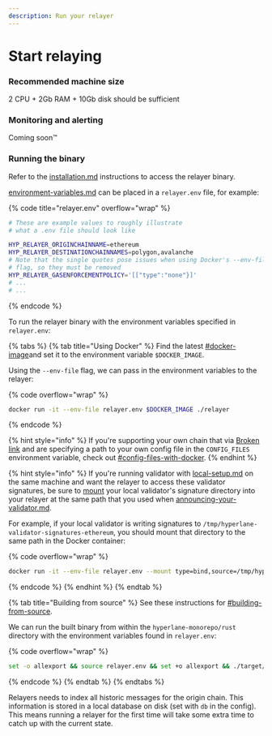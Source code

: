 ```yaml
---
description: Run your relayer
---
```


# Start relaying

### Recommended machine size

2 CPU + 2Gb RAM + 10Gb disk should be sufficient

### Monitoring and alerting

Coming soon™️

### Running the binary

Refer to the [installation.md](installation.md "mention") instructions to access the relayer binary.

[environment-variables.md](environment-variables.md "mention") can be placed in a `relayer.env` file, for example:

{% code title="relayer.env" overflow="wrap" %}
```sh
# These are example values to roughly illustrate
# what a .env file should look like

HYP_RELAYER_ORIGINCHAINNAME=ethereum
HYP_RELAYER_DESTINATIONCHAINNAMES=polygon,avalanche
# Note that the single quotes pose issues when using Docker's --env-file
# flag, so they must be removed
HYP_RELAYER_GASENFORCEMENTPOLICY='[["type":"none"}]'
# ...
# ...
```
{% endcode %}

To run the relayer binary with the environment variables specified in `relayer.env`:

{% tabs %}
{% tab title="Using Docker" %}
Find the latest [#docker-image](installation.md#docker-image "mention")and set it to the environment variable `$DOCKER_IMAGE`.

Using the `--env-file` flag, we can pass in the environment variables to the relayer:

{% code overflow="wrap" %}
```sh
docker run -it --env-file relayer.env $DOCKER_IMAGE ./relayer
```
{% endcode %}

{% hint style="info" %}
If you're supporting your own chain that via [Broken link](broken-reference "mention") and are specifying a path to your own config file in the `CONFIG_FILES` environment variable, check out [#config-files-with-docker](../agent-configuration.md#config-files-with-docker "mention").
{% endhint %}

{% hint style="info" %}
If you're running validator with [local-setup.md](../validators/setup/local-setup.md "mention") on the same machine and want the relayer to access these validator signatures, be sure to [mount](https://docs.docker.com/storage/bind-mounts/) your local validator's signature directory into your relayer at the same path that you used when [announcing-your-validator.md](../validators/announcing-your-validator.md "mention").

For example, if your local validator is writing signatures to `/tmp/hyperlane-validator-signatures-ethereum`, you should mount that directory to the same path in the Docker container:

{% code overflow="wrap" %}
```sh
docker run -it --env-file relayer.env --mount type=bind,source=/tmp/hyperlane-validator-signatures-ethereum,target=/tmp/hyperlane-validator-signatures-ethereum,readonly $DOCKER_IMAGE ./relayer
```
{% endcode %}
{% endhint %}
{% endtab %}

{% tab title="Building from source" %}
See these instructions for [#building-from-source](installation.md#building-from-source "mention").

We can run the built binary from within the `hyperlane-monorepo/rust` directory with the environment variables found in `relayer.env`:

{% code overflow="wrap" %}
```sh
set -o allexport && source relayer.env && set +o allexport && ./target/release/relayer
```
{% endcode %}
{% endtab %}
{% endtabs %}

Relayers needs to index all historic messages for the origin chain. This information is stored in a local database on disk (set with `db` in the config). This means running a relayer for the first time will take some extra time to catch up with the current state.
